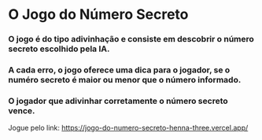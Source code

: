 # O Jogo do Número Secreto

### O jogo é do tipo adivinhação e consiste em descobrir o número secreto escolhido pela IA. 
### A cada erro, o jogo oferece uma dica para o jogador, se o numéro secreto é maior ou menor que o número informado.
### O jogador que adivinhar corretamente o número secreto vence.

Jogue pelo link: https://jogo-do-numero-secreto-henna-three.vercel.app/
